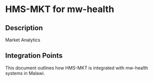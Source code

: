 # HMS-MKT for mw-health

## Description

Market Analytics

## Integration Points

This document outlines how HMS-MKT is integrated with mw-health systems in Malawi.

